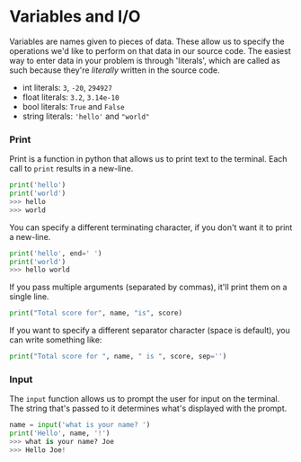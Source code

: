 
# Variables and I/O

Variables are names given to pieces of data. These allow us to specify the operations we'd like to perform on that data in our source code. The easiest way to enter data in your problem is through 'literals', which are called as such because they're *literally* written in the source code.

- int literals: `3`, `-20`, `294927`
- float literals: `3.2`, `3.14e-10`
- bool literals: `True` and `False`
- string literals: `'hello'` and `"world"`


### Print

Print is a function in python that allows us to print text to the terminal. Each call to `print` results in a new-line.

```python
print('hello')
print('world')
>>> hello
>>> world
```
You can specify a different terminating character, if you don't want it to print a new-line.

```python
print('hello', end=' ')
print('world')
>>> hello world
```

If you pass multiple arguments (separated by commas), it'll print them on a single line.
```python
print("Total score for", name, "is", score)
```

If you want to specify a different separator character (space is default), you can write something like:

```python
print("Total score for ", name, " is ", score, sep='')
```


### Input

The `input` function allows us to prompt the user for input on the terminal. The string that's passed to it determines what's displayed with the prompt.

```python
name = input('what is your name? ')
print('Hello', name, '!')
>>> what is your name? Joe
>>> Hello Joe!
```





